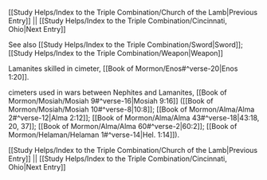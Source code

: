 [[Study Helps/Index to the Triple Combination/Church of the Lamb|Previous Entry]]  ||  [[Study Helps/Index to the Triple Combination/Cincinnati, Ohio|Next Entry]]

 See also [[Study Helps/Index to the Triple Combination/Sword|Sword]]; [[Study Helps/Index to the Triple Combination/Weapon|Weapon]]

 Lamanites skilled in cimeter, [[Book of Mormon/Enos#^verse-20|Enos 1:20]].

 cimeters used in wars between Nephites and Lamanites, [[Book of Mormon/Mosiah/Mosiah 9#^verse-16|Mosiah 9:16]] ([[Book of Mormon/Mosiah/Mosiah 10#^verse-8|10:8]]; [[Book of Mormon/Alma/Alma 2#^verse-12|Alma 2:12]]; [[Book of Mormon/Alma/Alma 43#^verse-18|43:18, 20, 37]]; [[Book of Mormon/Alma/Alma 60#^verse-2|60:2]]; [[Book of Mormon/Helaman/Helaman 1#^verse-14|Hel. 1:14]]).

[[Study Helps/Index to the Triple Combination/Church of the Lamb|Previous Entry]]  ||  [[Study Helps/Index to the Triple Combination/Cincinnati, Ohio|Next Entry]]